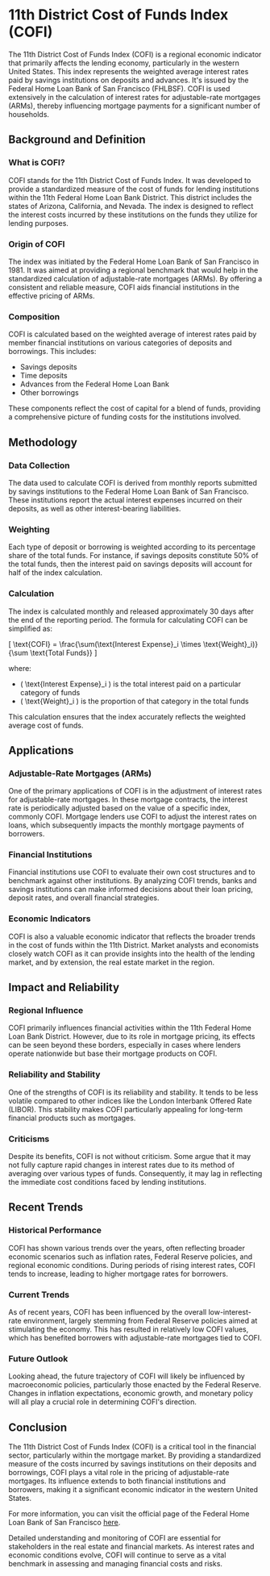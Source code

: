 # 11th District Cost of Funds Index (COFI)

The 11th District Cost of Funds Index (COFI) is a regional economic indicator that primarily affects the lending economy, particularly in the western United States. This index represents the weighted average interest rates paid by savings institutions on deposits and advances. It's issued by the Federal Home Loan Bank of San Francisco (FHLBSF). COFI is used extensively in the calculation of interest rates for adjustable-rate mortgages (ARMs), thereby influencing mortgage payments for a significant number of households.

## Background and Definition

### What is COFI?
COFI stands for the 11th District Cost of Funds Index. It was developed to provide a standardized measure of the cost of funds for lending institutions within the 11th Federal Home Loan Bank District. This district includes the states of Arizona, California, and Nevada. The index is designed to reflect the interest costs incurred by these institutions on the funds they utilize for lending purposes.

### Origin of COFI
The index was initiated by the Federal Home Loan Bank of San Francisco in 1981. It was aimed at providing a regional benchmark that would help in the standardized calculation of adjustable-rate mortgages (ARMs). By offering a consistent and reliable measure, COFI aids financial institutions in the effective pricing of ARMs.

### Composition
COFI is calculated based on the weighted average of interest rates paid by member financial institutions on various categories of deposits and borrowings. This includes:
- Savings deposits
- Time deposits
- Advances from the Federal Home Loan Bank
- Other borrowings

These components reflect the cost of capital for a blend of funds, providing a comprehensive picture of funding costs for the institutions involved.

## Methodology

### Data Collection
The data used to calculate COFI is derived from monthly reports submitted by savings institutions to the Federal Home Loan Bank of San Francisco. These institutions report the actual interest expenses incurred on their deposits, as well as other interest-bearing liabilities.

### Weighting
Each type of deposit or borrowing is weighted according to its percentage share of the total funds. For instance, if savings deposits constitute 50% of the total funds, then the interest paid on savings deposits will account for half of the index calculation.

### Calculation
The index is calculated monthly and released approximately 30 days after the end of the reporting period. The formula for calculating COFI can be simplified as:

\[ \text{COFI} = \frac{\sum(\text{Interest Expense}_i \times \text{Weight}_i)}{\sum \text{Total Funds}} \]

where:
- \( \text{Interest Expense}_i \) is the total interest paid on a particular category of funds
- \( \text{Weight}_i \) is the proportion of that category in the total funds

This calculation ensures that the index accurately reflects the weighted average cost of funds.

## Applications

### Adjustable-Rate Mortgages (ARMs)
One of the primary applications of COFI is in the adjustment of interest rates for adjustable-rate mortgages. In these mortgage contracts, the interest rate is periodically adjusted based on the value of a specific index, commonly COFI. Mortgage lenders use COFI to adjust the interest rates on loans, which subsequently impacts the monthly mortgage payments of borrowers.

### Financial Institutions
Financial institutions use COFI to evaluate their own cost structures and to benchmark against other institutions. By analyzing COFI trends, banks and savings institutions can make informed decisions about their loan pricing, deposit rates, and overall financial strategies.

### Economic Indicators
COFI is also a valuable economic indicator that reflects the broader trends in the cost of funds within the 11th District. Market analysts and economists closely watch COFI as it can provide insights into the health of the lending market, and by extension, the real estate market in the region.

## Impact and Reliability

### Regional Influence
COFI primarily influences financial activities within the 11th Federal Home Loan Bank District. However, due to its role in mortgage pricing, its effects can be seen beyond these borders, especially in cases where lenders operate nationwide but base their mortgage products on COFI.

### Reliability and Stability
One of the strengths of COFI is its reliability and stability. It tends to be less volatile compared to other indices like the London Interbank Offered Rate (LIBOR). This stability makes COFI particularly appealing for long-term financial products such as mortgages.

### Criticisms
Despite its benefits, COFI is not without criticism. Some argue that it may not fully capture rapid changes in interest rates due to its method of averaging over various types of funds. Consequently, it may lag in reflecting the immediate cost conditions faced by lending institutions.

## Recent Trends

### Historical Performance
COFI has shown various trends over the years, often reflecting broader economic scenarios such as inflation rates, Federal Reserve policies, and regional economic conditions. During periods of rising interest rates, COFI tends to increase, leading to higher mortgage rates for borrowers.

### Current Trends
As of recent years, COFI has been influenced by the overall low-interest-rate environment, largely stemming from Federal Reserve policies aimed at stimulating the economy. This has resulted in relatively low COFI values, which has benefited borrowers with adjustable-rate mortgages tied to COFI.

### Future Outlook
Looking ahead, the future trajectory of COFI will likely be influenced by macroeconomic policies, particularly those enacted by the Federal Reserve. Changes in inflation expectations, economic growth, and monetary policy will all play a crucial role in determining COFI's direction.

## Conclusion

The 11th District Cost of Funds Index (COFI) is a critical tool in the financial sector, particularly within the mortgage market. By providing a standardized measure of the costs incurred by savings institutions on their deposits and borrowings, COFI plays a vital role in the pricing of adjustable-rate mortgages. Its influence extends to both financial institutions and borrowers, making it a significant economic indicator in the western United States.

For more information, you can visit the official page of the Federal Home Loan Bank of San Francisco [here](https://www.fhlbsf.com).

Detailed understanding and monitoring of COFI are essential for stakeholders in the real estate and financial markets. As interest rates and economic conditions evolve, COFI will continue to serve as a vital benchmark in assessing and managing financial costs and risks.